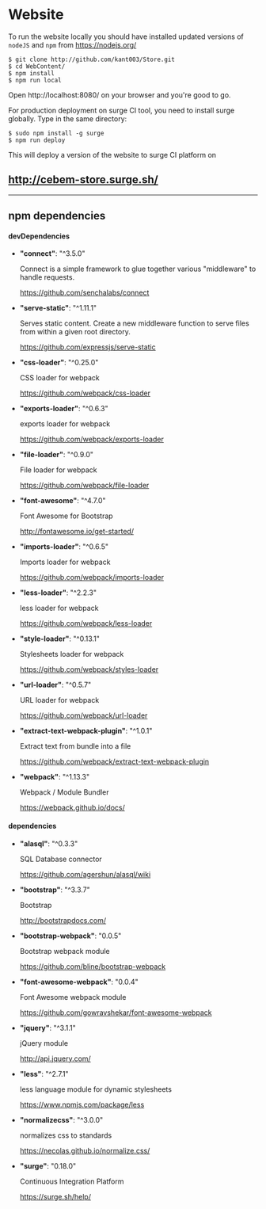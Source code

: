 # Website

To run the website locally you should have installed updated versions of `nodeJS` and `npm` from https://nodejs.org/

    $ git clone http://github.com/kant003/Store.git
    $ cd WebContent/
    $ npm install
    $ npm run local

Open http://localhost:8080/ on your browser and you're good to go.

For production deployment on surge CI tool, you need to install surge globally. Type in the same directory:

    $ sudo npm install -g surge
    $ npm run deploy

This will deploy a version of the website to surge CI platform on

## http://cebem-store.surge.sh/


____

## npm dependencies


#### devDependencies


* **"connect"**: "^3.5.0"

  Connect is a simple framework to glue together various "middleware" to handle requests.

  https://github.com/senchalabs/connect

* **"serve-static"**: "^1.11.1"

  Serves static content.
  Create a new middleware function to serve files from within a given root directory.

  https://github.com/expressjs/serve-static

* **"css-loader"**: "^0.25.0"

  CSS loader for webpack

  https://github.com/webpack/css-loader

* **"exports-loader"**: "^0.6.3"

  exports loader for webpack

  https://github.com/webpack/exports-loader

* **"file-loader"**: "^0.9.0"

  File loader for webpack

  https://github.com/webpack/file-loader

* **"font-awesome"**: "^4.7.0"

  Font Awesome for Bootstrap

  http://fontawesome.io/get-started/

* **"imports-loader"**: "^0.6.5"

  Imports loader for webpack

  https://github.com/webpack/imports-loader
* **"less-loader"**: "^2.2.3"

  less loader for webpack

  https://github.com/webpack/less-loader

* **"style-loader"**: "^0.13.1"

  Stylesheets loader for webpack

  https://github.com/webpack/styles-loader

* **"url-loader"**: "^0.5.7"

  URL loader for webpack

  https://github.com/webpack/url-loader

* **"extract-text-webpack-plugin"**: "^1.0.1"

  Extract text from bundle into a file

  https://github.com/webpack/extract-text-webpack-plugin

* **"webpack"**: "^1.13.3"

  Webpack / Module Bundler

  https://webpack.github.io/docs/

#### dependencies


* **"alasql"**: "^0.3.3"

  SQL Database connector

  https://github.com/agershun/alasql/wiki

* **"bootstrap"**: "^3.3.7"

  Bootstrap

  http://bootstrapdocs.com/

* **"bootstrap-webpack"**: "0.0.5"

  Bootstrap webpack module

  https://github.com/bline/bootstrap-webpack

* **"font-awesome-webpack"**: "0.0.4"

  Font Awesome webpack module

  https://github.com/gowravshekar/font-awesome-webpack

* **"jquery"**: "^3.1.1"

  jQuery module

  http://api.jquery.com/

* **"less"**: "^2.7.1"

  less language module for dynamic stylesheets

  https://www.npmjs.com/package/less

* **"normalizecss"**: "^3.0.0"

  normalizes css to standards

  https://necolas.github.io/normalize.css/

* **"surge"**: "0.18.0"

  Continuous Integration Platform

  https://surge.sh/help/
